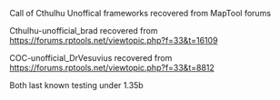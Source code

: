 Call of Cthulhu Unoffical frameworks recovered from MapTool forums

Cthulhu-unofficial_brad recovered from https://forums.rptools.net/viewtopic.php?f=33&t=16109

COC-unofficial_DrVesuvius recovered from https://forums.rptools.net/viewtopic.php?f=33&t=8812

Both last known testing under 1.35b
